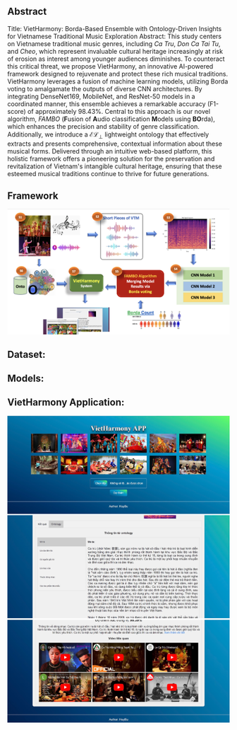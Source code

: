
## Abstract
Title: VietHarmony: Borda-Based Ensemble with Ontology-Driven Insights for Vietnamese Traditional Music Exploration
Abstract: This study centers on Vietnamese traditional music genres, including _Ca Tru_, _Don Ca Tai Tu_, and _Cheo_, which represent invaluable cultural heritage increasingly at risk of erosion as interest among younger audiences diminishes. To counteract this critical threat, we propose VietHarmony, an innovative AI-powered framework designed to rejuvenate and protect these rich musical traditions. VietHarmony leverages a fusion of machine learning models, utilizing Borda voting to amalgamate the outputs of diverse CNN architectures. By integrating DenseNet169, MobileNet, and ResNet-50 models in a coordinated manner, this ensemble achieves a remarkable accuracy (F1-score) of approximately $98.43\%$. Central to this approach is our novel algorithm, _FAMBO_ (**F**usion of **A**udio classification **M**odels using **BO**rda), which enhances the precision and stability of genre classification. Additionally, we introduce a $\mathcal{EL}_\bot$ lightweight ontology that effectively extracts and presents comprehensive, contextual information about these musical forms. Delivered through an intuitive web-based platform, this holistic framework offers a pioneering solution for the preservation and revitalization of Vietnam's intangible cultural heritage, ensuring that these esteemed musical traditions continue to thrive for future generations.


## Framework
![Framework](https://github.com/truongthanhma/VietHarmony/blob/main/VietHarmony.png "Framework")

## Dataset:
[Link:]: https://drive.google.com/drive/folders/1-0dMpfNMSG_1RQyCFrLkMG7dwVgd3NFL?usp=sharing
## Models:
[Link:]: https://drive.google.com/drive/folders/12x9BQ6MUSrqoYBYQK34WaQ6b0ODRKC8K?usp=sharing
## VietHarmony Application:
![App1](https://github.com/truongthanhma/VietHarmony/blob/main/Images/1000006591.jpg "Interface 1")
![App2](https://github.com/truongthanhma/VietHarmony/blob/main/Images/1000006592.jpg "Interface 2")
![App3](https://github.com/truongthanhma/VietHarmony/blob/main/Images/1000006594.jpg "Interface 3")
